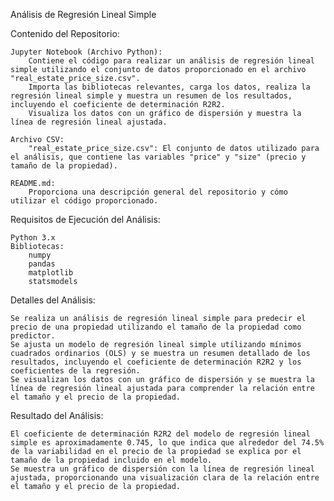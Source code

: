 Análisis de Regresión Lineal Simple

Contenido del Repositorio:

    Jupyter Notebook (Archivo Python):
        Contiene el código para realizar un análisis de regresión lineal simple utilizando el conjunto de datos proporcionado en el archivo "real_estate_price_size.csv".
        Importa las bibliotecas relevantes, carga los datos, realiza la regresión lineal simple y muestra un resumen de los resultados, incluyendo el coeficiente de determinación R2R2.
        Visualiza los datos con un gráfico de dispersión y muestra la línea de regresión lineal ajustada.

    Archivo CSV:
        "real_estate_price_size.csv": El conjunto de datos utilizado para el análisis, que contiene las variables "price" y "size" (precio y tamaño de la propiedad).

    README.md:
        Proporciona una descripción general del repositorio y cómo utilizar el código proporcionado.

Requisitos de Ejecución del Análisis:

    Python 3.x
    Bibliotecas:
        numpy
        pandas
        matplotlib
        statsmodels

Detalles del Análisis:

    Se realiza un análisis de regresión lineal simple para predecir el precio de una propiedad utilizando el tamaño de la propiedad como predictor.
    Se ajusta un modelo de regresión lineal simple utilizando mínimos cuadrados ordinarios (OLS) y se muestra un resumen detallado de los resultados, incluyendo el coeficiente de determinación R2R2 y los coeficientes de la regresión.
    Se visualizan los datos con un gráfico de dispersión y se muestra la línea de regresión lineal ajustada para comprender la relación entre el tamaño y el precio de la propiedad.

Resultado del Análisis:

    El coeficiente de determinación R2R2 del modelo de regresión lineal simple es aproximadamente 0.745, lo que indica que alrededor del 74.5% de la variabilidad en el precio de la propiedad se explica por el tamaño de la propiedad incluido en el modelo.
    Se muestra un gráfico de dispersión con la línea de regresión lineal ajustada, proporcionando una visualización clara de la relación entre el tamaño y el precio de la propiedad.
